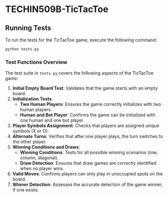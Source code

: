 # TECHIN509B-TicTacToe

## Running Tests

To run the tests for the TicTacToe game, execute the following command:

```bash
python tests.py
```

### Test Functions Overview

The test suite in `tests.py` covers the following aspects of the TicTacToe game:

1. **Initial Empty Board Test**: Validates that the game starts with an empty board.
2. **Initialization Tests**:
   - **Two Human Players**: Ensures the game correctly initializes with two human players.
   - **Human and Bot Player**: Confirms the game can be initialized with one human and one bot player.
3. **Player Symbols Assignment**: Checks that players are assigned unique symbols (X or O).
4. **Alternate Turns**: Verifies that after one player plays, the turn switches to the other player.
5. **Winning Conditions and Draws**:
   - **Winning Conditions**: Tests for all possible winning scenarios (row, column, diagonal).
   - **Draw Detection**: Ensures that draw games are correctly identified when no player wins.
6. **Valid Moves**: Confirms players can only play in unoccupied spots on the board.
7. **Winner Detection**: Assesses the accurate detection of the game winner, if one exists.
